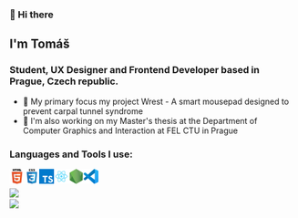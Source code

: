 ### 👋 Hi there

## I'm Tomáš
### Student, UX Designer and Frontend Developer based in Prague, Czech republic.

- 🔭 My primary focus my project Wrest - A smart mousepad designed to prevent carpal tunnel syndrome
- 📃 I'm also working on my Master's thesis at the Department of Computer Graphics and Interaction at FEL CTU in Prague

### Languages and Tools I use:

<img align="left" alt="HTML5" width="26px" src="https://raw.githubusercontent.com/github/explore/80688e429a7d4ef2fca1e82350fe8e3517d3494d/topics/html/html.png" />
<img align="left" alt="CSS3" width="26px" src="https://raw.githubusercontent.com/github/explore/80688e429a7d4ef2fca1e82350fe8e3517d3494d/topics/css/css.png" />
<img align="left" alt="TypeScript" width="26px" src="https://raw.githubusercontent.com/github/explore/80688e429a7d4ef2fca1e82350fe8e3517d3494d/topics/typescript/typescript.png" />
<img align="left" alt="React" width="26px" src="https://raw.githubusercontent.com/github/explore/80688e429a7d4ef2fca1e82350fe8e3517d3494d/topics/react/react.png" />
<img align="left" alt="Node.js" width="26px" src="https://raw.githubusercontent.com/github/explore/80688e429a7d4ef2fca1e82350fe8e3517d3494d/topics/nodejs/nodejs.png" />
<img align="left" alt="Visual Studio Code" width="26px" src="https://raw.githubusercontent.com/github/explore/80688e429a7d4ef2fca1e82350fe8e3517d3494d/topics/visual-studio-code/visual-studio-code.png" />

<br />
<br />

<picture>
<source 
  srcset="https://github-readme-stats.vercel.app/api?username=tomastrejdl&count_private=true&show_icons=true&theme=dark&hide=contribs"
  media="(prefers-color-scheme: dark)"
/>
<source
  srcset="https://github-readme-stats.vercel.app/api?username=tomastrejdl&count_private=true&show_icons=true&hide=contribs"
  media="(prefers-color-scheme: light), (prefers-color-scheme: no-preference)"
/>
<img src="https://github-readme-stats.vercel.app/api?username=tomastrejdl&count_private=true&show_icons=true&hide=contribs" />
</picture>

<br />

<picture>
<source 
  srcset="https://github-readme-stats.vercel.app/api/top-langs?username=tomastrejdl&count_private=true&show_icons=true&theme=dark&layout=compact&hide=javascript"
  media="(prefers-color-scheme: dark)"
/>
<source
  srcset="https://github-readme-stats.vercel.app/api/top-langs?username=tomastrejdl&count_private=true&show_icons=true&layout=compact&hide=javascript"
  media="(prefers-color-scheme: light), (prefers-color-scheme: no-preference)"
/>
<img src="https://github-readme-stats.vercel.app/api/top-langs?username=tomastrejdl&count_private=true&show_icons=true&layout=compact&hide=javascript" />
</picture>


[website]: https://tomastrejdl.xyz
[twitter]: https://twitter.com/tomastrejdl
[instagram]: https://instagram.com/tomastrejdl
[linkedin]: https://linkedin.com/in/tomastrejdl
